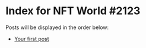 # Index for NFT World #2123
Posts will be displayed in the order below:

- [Your first post](./001-first.md)

